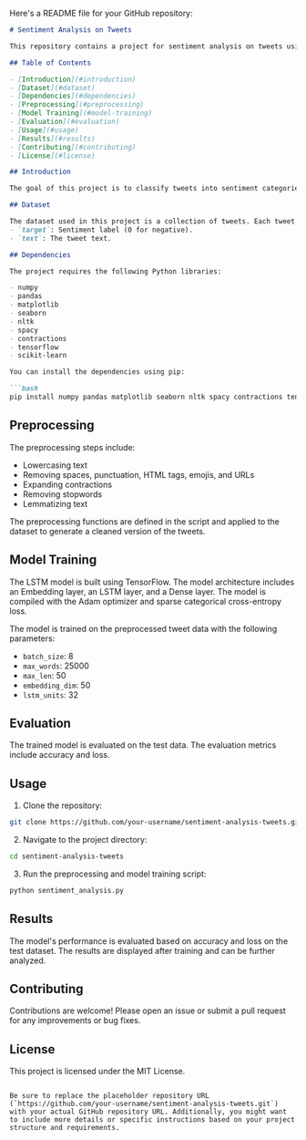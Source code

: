 Here's a README file for your GitHub repository:

```markdown
# Sentiment Analysis on Tweets

This repository contains a project for sentiment analysis on tweets using Natural Language Processing (NLP) and TensorFlow. The project involves data preprocessing, text cleaning, and building a LSTM model for sentiment classification.

## Table of Contents

- [Introduction](#introduction)
- [Dataset](#dataset)
- [Dependencies](#dependencies)
- [Preprocessing](#preprocessing)
- [Model Training](#model-training)
- [Evaluation](#evaluation)
- [Usage](#usage)
- [Results](#results)
- [Contributing](#contributing)
- [License](#license)

## Introduction

The goal of this project is to classify tweets into sentiment categories. We use a dataset of tweets and preprocess the text to make it suitable for training a deep learning model. The LSTM (Long Short-Term Memory) model is used for sentiment classification.

## Dataset

The dataset used in this project is a collection of tweets. Each tweet has a corresponding sentiment label (0 for negative sentiment). The dataset is provided in CSV format with the following columns:
- `target`: Sentiment label (0 for negative).
- `text`: The tweet text.

## Dependencies

The project requires the following Python libraries:

- numpy
- pandas
- matplotlib
- seaborn
- nltk
- spacy
- contractions
- tensorflow
- scikit-learn

You can install the dependencies using pip:

```bash
pip install numpy pandas matplotlib seaborn nltk spacy contractions tensorflow scikit-learn
```

## Preprocessing

The preprocessing steps include:
- Lowercasing text
- Removing spaces, punctuation, HTML tags, emojis, and URLs
- Expanding contractions
- Removing stopwords
- Lemmatizing text

The preprocessing functions are defined in the script and applied to the dataset to generate a cleaned version of the tweets.

## Model Training

The LSTM model is built using TensorFlow. The model architecture includes an Embedding layer, an LSTM layer, and a Dense layer. The model is compiled with the Adam optimizer and sparse categorical cross-entropy loss. 

The model is trained on the preprocessed tweet data with the following parameters:
- `batch_size`: 8
- `max_words`: 25000
- `max_len`: 50
- `embedding_dim`: 50
- `lstm_units`: 32

## Evaluation

The trained model is evaluated on the test data. The evaluation metrics include accuracy and loss.

## Usage

1. Clone the repository:
```bash
git clone https://github.com/your-username/sentiment-analysis-tweets.git
```
2. Navigate to the project directory:
```bash
cd sentiment-analysis-tweets
```
3. Run the preprocessing and model training script:
```bash
python sentiment_analysis.py
```

## Results

The model's performance is evaluated based on accuracy and loss on the test dataset. The results are displayed after training and can be further analyzed.

## Contributing

Contributions are welcome! Please open an issue or submit a pull request for any improvements or bug fixes.

## License

This project is licensed under the MIT License.
```

Be sure to replace the placeholder repository URL (`https://github.com/your-username/sentiment-analysis-tweets.git`) with your actual GitHub repository URL. Additionally, you might want to include more details or specific instructions based on your project structure and requirements.
